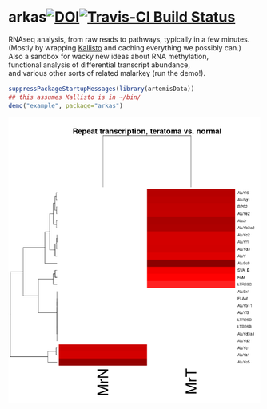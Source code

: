 # arkas[![DOI](https://zenodo.org/badge/12352/RamsinghLab/artemis.svg)](https://zenodo.org/badge/latestdoi/12352/RamsinghLab/artemis)[![Travis-CI Build Status](https://travis-ci.org/RamsinghLab/artemis.svg?branch=master)](https://travis-ci.org/RamsinghLab/artemis)  
RNAseq analysis, from raw reads to pathways, typically in a few minutes.  
(Mostly by wrapping [Kallisto](http://pachterlab.github.io/kallisto/) and caching everything we possibly can.)  
Also a sandbox for wacky new ideas about RNA methylation,  
functional analysis of differential transcript abundance,  
and various other sorts of related malarkey (run the demo!).  


```R
suppressPackageStartupMessages(library(artemisData))
## this assumes Kallisto is in ~/bin/
demo("example", package="arkas")
```

![repeat expression](demo/example.png "Plot generated from example code")    
